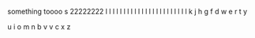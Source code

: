 something toooo
s
22222222
l
l
l
l
l
l
l
l
l
l
l
l
l
l
l
l
l
l
l
l
l
l
l
k
j
h
g
f
d
w
e
r
t
y

u
i
o
m
n
b
v
v
c
x
z


